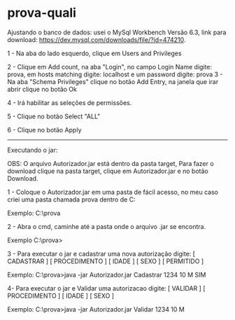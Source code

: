 # prova-quali

Ajustando o banco de dados:
usei o MySql Workbench Versão 6.3, link para download: https://dev.mysql.com/downloads/file/?id=474210.

1 - Na aba do lado esquerdo, clique em Users and Privileges 

2 - Clique em Add count, na aba "Login", no campo Login Name digite: prova, em hosts matching digite: localhost e um password digite: prova
3 - Na aba "Schema Privileges" clique no botão Add Entry, na janela que irar abrir clique no botão Ok

4 - Irá habilitar as seleções de permissões.

5 - Clique no botão Select "ALL"

6 - Clique no botão Apply

------------------------------------------------------------------------------------------------------------------------------------------
Executando o jar:


OBS: O arquivo Autorizador.jar está dentro da pasta target, Para fazer o download clique na pasta target, clique em Autorizador.jar
e no botão Download.

1 - Coloque o Autorizador.jar em uma pasta de fácil acesso, no meu caso criei uma pasta chamada prova dentro de C:

Exemplo: C:\prova

2 - Abra o cmd, caminhe até a pasta onde o arquivo .jar se encontra.

Exemplo C:\prova>

3 - Para executar o jar e cadastrar uma nova autorização digite: [ CADASTRAR ] [ PROCEDIMENTO ] [ IDADE ] [ SEXO ] [ PERMITIDO ]

Exemplo: C:\prova>java -jar Autorizador.jar Cadastrar 1234 10 M SIM

4- Para executar o jar e Validar uma autorizacao digite: [ VALIDAR ] [ PROCEDIMENTO ] [ IDADE ] [ SEXO ] 

Exemplo: C:\prova>java -jar Autorizador.jar Validar 1234 10 M 
